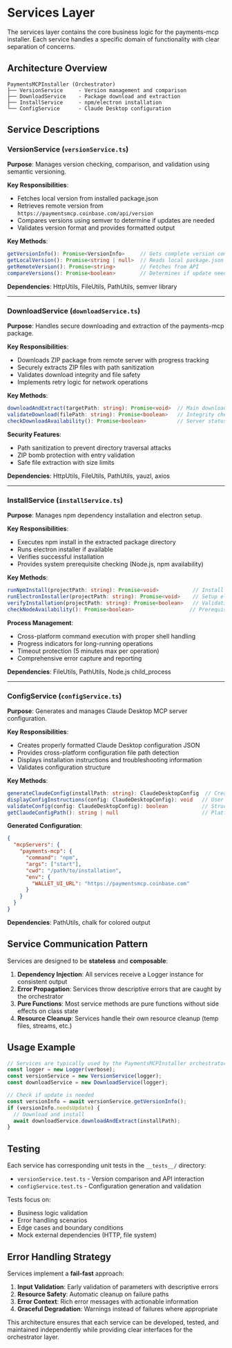 # Services Layer

The services layer contains the core business logic for the payments-mcp installer. Each service handles a specific domain of functionality with clear separation of concerns.

## Architecture Overview

```
PaymentsMCPInstaller (Orchestrator)
├── VersionService     - Version management and comparison
├── DownloadService    - Package download and extraction  
├── InstallService     - npm/electron installation
└── ConfigService      - Claude Desktop configuration
```

## Service Descriptions

### VersionService (`versionService.ts`)

**Purpose**: Manages version checking, comparison, and validation using semantic versioning.

**Key Responsibilities**:
- Fetches local version from installed package.json
- Retrieves remote version from `https://paymentsmcp.coinbase.com/api/version`
- Compares versions using semver to determine if updates are needed
- Validates version format and provides formatted output

**Key Methods**:
```typescript
getVersionInfo(): Promise<VersionInfo>     // Gets complete version comparison
getLocalVersion(): Promise<string | null>  // Reads local package.json
getRemoteVersion(): Promise<string>        // Fetches from API
compareVersions(): Promise<boolean>        // Determines if update needed
```

**Dependencies**: HttpUtils, FileUtils, PathUtils, semver library

---

### DownloadService (`downloadService.ts`)

**Purpose**: Handles secure downloading and extraction of the payments-mcp package.

**Key Responsibilities**:
- Downloads ZIP package from remote server with progress tracking
- Securely extracts ZIP files with path sanitization
- Validates download integrity and file safety
- Implements retry logic for network operations

**Key Methods**:
```typescript
downloadAndExtract(targetPath: string): Promise<void>  // Main download flow
validateDownload(filePath: string): Promise<boolean>   // Integrity check
checkDownloadAvailability(): Promise<boolean>          // Server status
```

**Security Features**:
- Path sanitization to prevent directory traversal attacks
- ZIP bomb protection with entry validation
- Safe file extraction with size limits

**Dependencies**: HttpUtils, FileUtils, PathUtils, yauzl, axios

---

### InstallService (`installService.ts`)

**Purpose**: Manages npm dependency installation and electron setup.

**Key Responsibilities**:
- Executes npm install in the extracted package directory
- Runs electron installer if available
- Verifies successful installation
- Provides system prerequisite checking (Node.js, npm availability)

**Key Methods**:
```typescript
runNpmInstall(projectPath: string): Promise<void>           // Install dependencies
runElectronInstaller(projectPath: string): Promise<void>    // Setup electron
verifyInstallation(projectPath: string): Promise<boolean>   // Validation
checkNodeAvailability(): Promise<boolean>                  // Prerequisite check
```

**Process Management**:
- Cross-platform command execution with proper shell handling
- Progress indicators for long-running operations
- Timeout protection (5 minutes max per operation)
- Comprehensive error capture and reporting

**Dependencies**: FileUtils, PathUtils, Node.js child_process

---

### ConfigService (`configService.ts`)

**Purpose**: Generates and manages Claude Desktop MCP server configuration.

**Key Responsibilities**:
- Creates properly formatted Claude Desktop configuration JSON
- Provides cross-platform configuration file path detection
- Displays installation instructions and troubleshooting information
- Validates configuration structure

**Key Methods**:
```typescript
generateClaudeConfig(installPath: string): ClaudeDesktopConfig  // Create config
displayConfigInstructions(config: ClaudeDesktopConfig): void   // User guidance
validateConfig(config: ClaudeDesktopConfig): boolean           // Structure check
getClaudeConfigPath(): string | null                           // Platform paths
```

**Generated Configuration**:
```json
{
  "mcpServers": {
    "payments-mcp": {
      "command": "npm",
      "args": ["start"],
      "cwd": "/path/to/installation",
      "env": {
        "WALLET_UI_URL": "https://paymentsmcp.coinbase.com"
      }
    }
  }
}
```

**Dependencies**: PathUtils, chalk for colored output

## Service Communication Pattern

Services are designed to be **stateless** and **composable**:

1. **Dependency Injection**: All services receive a Logger instance for consistent output
2. **Error Propagation**: Services throw descriptive errors that are caught by the orchestrator
3. **Pure Functions**: Most service methods are pure functions without side effects on class state
4. **Resource Cleanup**: Services handle their own resource cleanup (temp files, streams, etc.)

## Usage Example

```typescript
// Services are typically used by the PaymentsMCPInstaller orchestrator
const logger = new Logger(verbose);
const versionService = new VersionService(logger);
const downloadService = new DownloadService(logger);

// Check if update is needed
const versionInfo = await versionService.getVersionInfo();
if (versionInfo.needsUpdate) {
  // Download and install
  await downloadService.downloadAndExtract(installPath);
}
```

## Testing

Each service has corresponding unit tests in the `__tests__/` directory:

- `versionService.test.ts` - Version comparison and API interaction
- `configService.test.ts` - Configuration generation and validation

Tests focus on:
- Business logic validation
- Error handling scenarios  
- Edge cases and boundary conditions
- Mock external dependencies (HTTP, file system)

## Error Handling Strategy

Services implement a **fail-fast** approach:

1. **Input Validation**: Early validation of parameters with descriptive errors
2. **Resource Safety**: Automatic cleanup on failure paths
3. **Error Context**: Rich error messages with actionable information
4. **Graceful Degradation**: Warnings instead of failures where appropriate

This architecture ensures that each service can be developed, tested, and maintained independently while providing clear interfaces for the orchestrator layer.